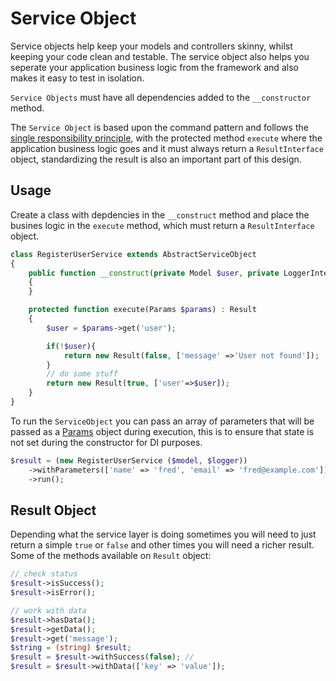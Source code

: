 # Service Object

Service objects help keep your models and controllers skinny, whilst keeping your code clean and testable. The service object also helps you seperate your application business logic from the framework and also makes it easy to test in isolation. 

`Service Objects` must have all dependencies added to the `__constructor` method.

The `Service Object` is based upon the command pattern and follows the [single responsibility principle](https://en.wikipedia.org/wiki/Single-responsibility_principle), with the protected method `execute` where the application business logic goes and it must always return a `ResultInterface` object, standardizing the result is also an important part of this design.

## Usage

Create a class with depdencies in the `__construct` method and place the busines logic in the `execute` method, which must return a `ResultInterface` object.

```php
class RegisterUserService extends AbstractServiceObject
{
    public function __construct(private Model $user, private LoggerInterface $logger) 
    {
    }

    protected function execute(Params $params) : Result
    {
        $user = $params->get('user');

        if(!$user){
            return new Result(false, ['message' =>'User not found']);
        }
        // do some stuff
        return new Result(true, ['user'=>$user]);
    }
}
```

To run the `ServiceObject` you can pass an array of parameters that will be passed as a [Params](params.md) object during execution, this is to ensure that state is not set during the constructor for DI purposes.

```php
$result = (new RegisterUserService ($model, $logger))
    ->withParameters(['name' => 'fred', 'email' => 'fred@example.com'])
    ->run();
```

## Result Object

Depending what the service layer is doing sometimes you will need to just return a simple `true` or `false` and other times you will need a richer result. 
Some of the methods available on `Result` object:

```php
// check status
$result->isSuccess();
$result->isError();

// work with data
$result->hasData();
$result->getData();
$result->get('message');
$string = (string) $result;
$result = $result->withSuccess(false); // 
$result = $result->withData(['key' => 'value']);
```